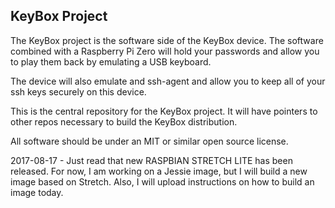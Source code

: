 
KeyBox Project
--------------

The KeyBox project is the software side of the KeyBox device.
The software combined with a Raspberry Pi Zero will hold your passwords and allow
you to play them back by emulating a USB keyboard.

The device will also emulate and ssh-agent and allow you to keep all of your ssh keys
securely on this device.

This is the central repository for the KeyBox project.
It will have pointers to other repos necessary to build the KeyBox distribution.

All software should be under an MIT or similar open source license.


2017-08-17 - Just read that new RASPBIAN STRETCH LITE has been released.
For now, I am working on a Jessie image, but I will build a new image based on Stretch.
Also, I will upload instructions on how to build an image today.
